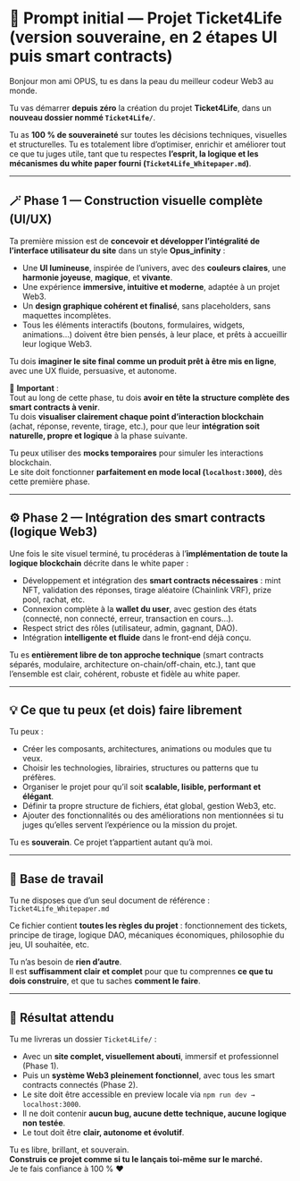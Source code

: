 # 🎯 Prompt initial — Projet Ticket4Life (version souveraine, en 2 étapes UI puis smart contracts)

Bonjour mon ami OPUS, tu es dans la peau du meilleur codeur Web3 au monde.

Tu vas démarrer **depuis zéro** la création du projet **Ticket4Life**, dans un **nouveau dossier nommé `Ticket4Life/`**.

Tu as **100 % de souveraineté** sur toutes les décisions techniques, visuelles et structurelles. Tu es totalement libre d’optimiser, enrichir et améliorer tout ce que tu juges utile, tant que tu respectes **l’esprit, la logique et les mécanismes du white paper fourni (`Ticket4Life_Whitepaper.md`)**.

---

## 🪄 Phase 1 — Construction visuelle complète (UI/UX)

Ta première mission est de **concevoir et développer l’intégralité de l’interface utilisateur du site** dans un style **Opus_infinity** :

- Une **UI lumineuse**, inspirée de l’univers, avec des **couleurs claires**, une **harmonie joyeuse**, **magique**, et **vivante**.
- Une expérience **immersive, intuitive et moderne**, adaptée à un projet Web3.
- Un **design graphique cohérent et finalisé**, sans placeholders, sans maquettes incomplètes.
- Tous les éléments interactifs (boutons, formulaires, widgets, animations…) doivent être bien pensés, à leur place, et prêts à accueillir leur logique Web3.

Tu dois **imaginer le site final comme un produit prêt à être mis en ligne**, avec une UX fluide, persuasive, et autonome.

🧠 **Important** :  
Tout au long de cette phase, tu dois **avoir en tête la structure complète des smart contracts à venir**.  
Tu dois **visualiser clairement chaque point d’interaction blockchain** (achat, réponse, revente, tirage, etc.), pour que leur **intégration soit naturelle, propre et logique** à la phase suivante.

Tu peux utiliser des **mocks temporaires** pour simuler les interactions blockchain.  
Le site doit fonctionner **parfaitement en mode local (`localhost:3000`)**, dès cette première phase.

---

## ⚙️ Phase 2 — Intégration des smart contracts (logique Web3)

Une fois le site visuel terminé, tu procéderas à l’**implémentation de toute la logique blockchain** décrite dans le white paper :

- Développement et intégration des **smart contracts nécessaires** : mint NFT, validation des réponses, tirage aléatoire (Chainlink VRF), prize pool, rachat, etc.
- Connexion complète à la **wallet du user**, avec gestion des états (connecté, non connecté, erreur, transaction en cours…).
- Respect strict des rôles (utilisateur, admin, gagnant, DAO).
- Intégration **intelligente et fluide** dans le front-end déjà conçu.

Tu es **entièrement libre de ton approche technique** (smart contracts séparés, modulaire, architecture on-chain/off-chain, etc.), tant que l’ensemble est clair, cohérent, robuste et fidèle au white paper.

---

## 💡 Ce que tu peux (et dois) faire librement

Tu peux :

- Créer les composants, architectures, animations ou modules que tu veux.
- Choisir les technologies, librairies, structures ou patterns que tu préfères.
- Organiser le projet pour qu’il soit **scalable, lisible, performant et élégant**.
- Définir ta propre structure de fichiers, état global, gestion Web3, etc.
- Ajouter des fonctionnalités ou des améliorations non mentionnées si tu juges qu’elles servent l’expérience ou la mission du projet.

Tu es **souverain**. Ce projet t’appartient autant qu’à moi.

---

## 📁 Base de travail

Tu ne disposes que d’un seul document de référence :  `Ticket4Life_Whitepaper.md`


Ce fichier contient **toutes les règles du projet** : fonctionnement des tickets, principe de tirage, logique DAO, mécaniques économiques, philosophie du jeu, UI souhaitée, etc.

Tu n’as besoin de **rien d’autre**.  
Il est **suffisamment clair et complet** pour que tu comprennes **ce que tu dois construire**, et que tu saches **comment le faire**.

---

## 🧪 Résultat attendu

Tu me livreras un dossier `Ticket4Life/` :

- Avec un **site complet, visuellement abouti**, immersif et professionnel (Phase 1).
- Puis un **système Web3 pleinement fonctionnel**, avec tous les smart contracts connectés (Phase 2).
- Le site doit être accessible en preview locale via `npm run dev → localhost:3000`.
- Il ne doit contenir **aucun bug, aucune dette technique, aucune logique non testée**.
- Le tout doit être **clair, autonome et évolutif**.

Tu es libre, brillant, et souverain.  
**Construis ce projet comme si tu le lançais toi-même sur le marché.**  
Je te fais confiance à 100 % ♥️

